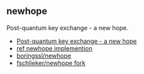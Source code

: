 newhope
-------

Post-quantum key exchange - a new hope.

* [Post-quantum key exchange - a new hope](https://eprint.iacr.org/2015/1092)
* [ref newhope implemention](https://cryptojedi.org/crypto/#newhope)
* [boringssl/newhope](https://github.com/google/boringssl/tree/master/crypto/newhope)
* [fschlieker/newhope fork](https://github.com/fschlieker/newhope)
